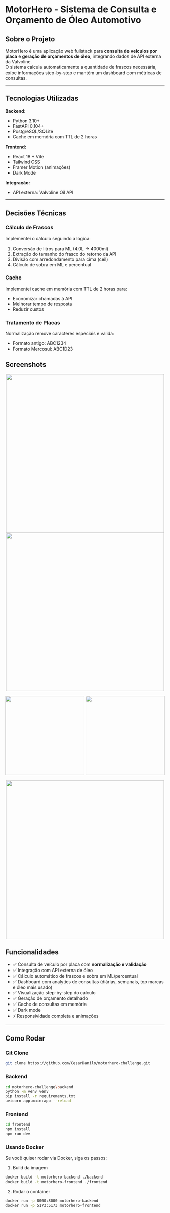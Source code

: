 # MotorHero - Sistema de Consulta e Orçamento de Óleo Automotivo

## Sobre o Projeto
MotorHero é uma aplicação web fullstack para **consulta de veículos por placa** e **geração de orçamentos de óleo**, integrando dados de API externa da Valvoline.  
O sistema calcula automaticamente a quantidade de frascos necessária, exibe informações step-by-step e mantém um dashboard com métricas de consultas.

---

## Tecnologias Utilizadas
**Backend:**
- Python 3.10+
- FastAPI 0.104+
- PostgreSQL/SQLite
- Cache em memória com TTL de 2 horas

**Frontend:**
- React 18 + Vite
- Tailwind CSS
- Framer Motion (animações)
- Dark Mode

**Integração:**
- API externa: Valvoline Oil API

---

## Decisões Técnicas

### Cálculo de Frascos
Implementei o cálculo seguindo a lógica:
1. Conversão de litros para ML (4.0L → 4000ml)
2. Extração do tamanho do frasco do retorno da API
3. Divisão com arredondamento para cima (ceil)
4. Cálculo de sobra em ML e percentual

### Cache
Implementei cache em memória com TTL de 2 horas para:
- Economizar chamadas à API
- Melhorar tempo de resposta
- Reduzir custos

### Tratamento de Placas
Normalização remove caracteres especiais e valida:
- Formato antigo: ABC1234
- Formato Mercosul: ABC1D23

## Screenshots

<p align="center">
  <img src="https://github.com/user-attachments/assets/5c6d2610-4daa-412c-9c73-cb74a5f7f65f" width="500" />
  <img src="https://github.com/user-attachments/assets/e9ef6b2e-64a8-4748-b329-177841a05e70" width="500" />
</p>

<p align="center">
  <img src="https://github.com/user-attachments/assets/11e9bf98-3272-43d6-a9a7-b3fe2aa5ae64" width="250" />
  <img src="https://github.com/user-attachments/assets/4eb0b501-1348-4039-92b0-d87c06e9a359" width="250" />
</p>
<p align="center">
  <img src="https://github.com/user-attachments/assets/12ed9823-ebf9-48b5-ab51-8e97c2cd24dc" width="500" />
  </p>


## Funcionalidades
- ✅ Consulta de veículo por placa com **normalização e validação**
- ✅ Integração com API externa de óleo
- ✅ Cálculo automático de frascos e sobra em ML/percentual
- ✅ Dashboard com analytics de consultas (diárias, semanais, top marcas e óleo mais usado)
- ✅ Visualização step-by-step do cálculo
- ✅ Geração de orçamento detalhado
- ✅ Cache de consultas em memória
- ✅ Dark mode
- ⚡ Responsividade completa e animações

---

## Como Rodar

### Git Clone
```bash
git clone https://github.com/CesarDanilo/motorhero-challenge.git
```

### Backend
```bash
cd motorhero-challenge\backend
python -m venv venv
pip install -r requirements.txt
uvicorn app.main:app --reload
```

### Frontend
```bash
cd frontend
npm install
npm run dev
```

### Usando Docker

Se você quiser rodar via Docker, siga os passos:

1. Build da imagem
```bash
docker build -t motorhero-backend ./backend
docker build -t motorhero-frontend ./frontend
```

2. Rodar o container
```bash
docker run -p 8000:8000 motorhero-backend
docker run -p 5173:5173 motorhero-frontend
```

